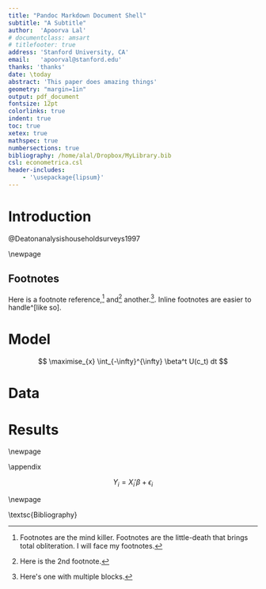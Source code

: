 ```yaml
---
title: "Pandoc Markdown Document Shell"
subtitle: "A Subtitle"
author:  'Apoorva Lal'
# documentclass: amsart
# titlefooter: true
address: 'Stanford University, CA'
email:   'apoorval@stanford.edu'
thanks: 'thanks'
date: \today
abstract: 'This paper does amazing things'
geometry: "margin=1in"
output: pdf_document
fontsize: 12pt
colorlinks: true
indent: true
toc: true
xetex: true
mathspec: true
numbersections: true
bibliography: /home/alal/Dropbox/MyLibrary.bib
csl: econometrica.csl
header-includes:
    - '\usepackage{lipsum}' 
---
```


# Introduction

@Deatonanalysishouseholdsurveys1997

\newpage

## Footnotes

Here is a footnote reference,[^1] and[^2] another.[^longnote]. Inline
footnotes are easier to handle^[like so].

[^1]: Footnotes are the mind killer. Footnotes are the little-death
    that brings total obliteration. I will face my footnotes.

[^2]: Here is the 2nd footnote.

[^longnote]: Here's one with multiple blocks.

# Model

$$
\maximise_{x} \int_{-\infty}^{\infty} \beta^t U(c_t) dt
$$

# Data

<!-- \lipsum[1] -->

# Results

\newpage


\appendix

$$
Y_{i} = X_i'\beta + \epsilon_i
$$

\newpage 

\textsc{Bibliography}


